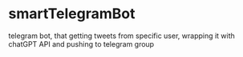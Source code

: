 # smartTelegramBot
telegram bot, that getting tweets from specific user, wrapping it with chatGPT API and pushing to telegram group
